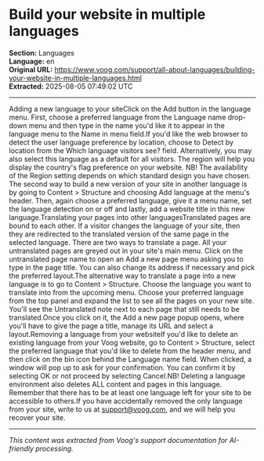 # Build your website in multiple languages

**Section:** Languages  
**Language:** en  
**Original URL:** https://www.voog.com/support/all-about-languages/building-your-website-in-multiple-languages.html  
**Extracted:** 2025-08-05 07:49:02 UTC

---

Adding a new language to your siteClick on the  Add button in the language menu.
First, choose a preferred language from the Language name drop-down menu and then type in the name you'd like it to appear in the language menu to the Name in menu field.If you'd like the web browser to detect the user language preference by location, choose to Detect by location from the Which language visitors see? field. Alternatively, you may also select this language as a default for all visitors. The region will help you display the country's flag preference on your website. NB! The availability of the Region setting depends on which standard design you have chosen.
The second way to build a new version of your site in another language is by going to Content > Structure and choosing Add language at the menu's header. Then, again choose a preferred language, give it a menu name, set the language detection on or off and lastly, add a website title in this new language.Translating your pages into other languagesTranslated pages are bound to each other. If a visitor changes the language of your site, then they are redirected to the translated version of the same page in the selected language.
There are two ways to translate a page. All your untranslated pages are greyed out in your site's main menu.
Click on the untranslated page name to open an Add a new page menu asking you to type in the page title. You can also change its address if necessary and pick the preferred layout.The alternative way to translate a page into a new language is to go to Content > Structure.  Choose the language you want to translate into from the upcoming menu.
Choose your preferred language from the top panel and expand the list to see all the pages on your new site. You'll see the Untranslated note next to each page that still needs to be translated.Once you click on it,  the Add a new page popup opens, where you'll have to give the page a title, manage its URL and select a layout.Removing a language from your websiteIf you'd like to delete an existing language from your Voog website, go to Content > Structure, select the preferred language that you'd like to delete from the header menu, and then click on the bin icon behind the Language name field.
When clicked, a window will pop up to ask for your confirmation. You can confirm it by selecting OK or not proceed by selecting Cancel.NB! Deleting a language environment also deletes ALL content and pages in this language. Remember that there has to be at least one language left for your site to be accessible to others.If you have accidentally removed the only language from your site, write to us at support@voog.com, and we will help you recover your site.

---

*This content was extracted from Voog's support documentation for AI-friendly processing.*
